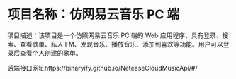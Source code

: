 # 项目名称：仿网易云音乐 PC 端

项目描述：该项目是一个仿照网易云音乐 PC 端的 Web 应用程序，具有登录、搜索、查看歌单、私人 FM、发现音乐、播放音乐、添加到喜欢等功能。用户可以登录后查看个人创建的歌单。

后端接口网址https://binaryify.github.io/NeteaseCloudMusicApi/#/


